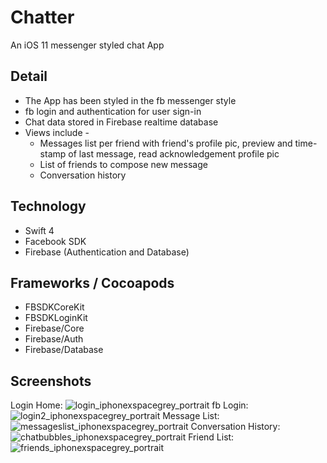 # Chatter
An iOS 11 messenger styled chat App

## Detail
- The App has been styled in the fb messenger style
- fb login and authentication for user sign-in
- Chat data stored in Firebase realtime database
- Views include - 
  - Messages list per friend with friend's profile pic, preview and time-stamp of last message, read acknowledgement profile pic
  - List of friends to compose new message
  - Conversation history

## Technology
- Swift 4
- Facebook SDK
- Firebase (Authentication and Database)

## Frameworks / Cocoapods
- FBSDKCoreKit
- FBSDKLoginKit
- Firebase/Core
- Firebase/Auth
- Firebase/Database

## Screenshots
Login Home: ![login_iphonexspacegrey_portrait](https://user-images.githubusercontent.com/38988531/40530323-2fb3d564-5fad-11e8-9dd3-01c675110809.png)
fb Login: ![login2_iphonexspacegrey_portrait](https://user-images.githubusercontent.com/38988531/40530324-2fcdc7da-5fad-11e8-8996-a07664741d85.png)
Message List: ![messageslist_iphonexspacegrey_portrait](https://user-images.githubusercontent.com/38988531/40530325-2fe74106-5fad-11e8-97a0-566460d03f70.png)
Conversation History: ![chatbubbles_iphonexspacegrey_portrait](https://user-images.githubusercontent.com/38988531/40530321-2f80d218-5fad-11e8-99e8-885d3c702cdc.png)
Friend List: ![friends_iphonexspacegrey_portrait](https://user-images.githubusercontent.com/38988531/40530322-2f9d560e-5fad-11e8-8087-903326fe34fb.png)
